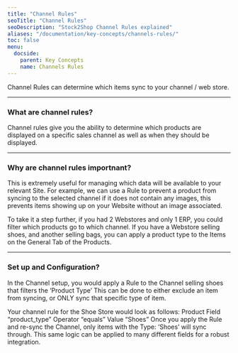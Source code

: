```yaml
---
title: "Channel Rules"
seoTitle: "Channel Rules"
seoDescription: "Stock2Shop Channel Rules explained"
aliases: "/documentation/key-concepts/channels-rules/"
toc: false
menu:
  docside:
    parent: Key Concepts
    name: Channels Rules
---
```


Channel Rules can determine which items sync to your channel / web store.
* * *

### What are channel rules?
Channel rules give you the ability to determine which products are displayed on a specific sales channel as well as when they should be displayed.

* * *

### Why are channel rules importnant?
This is extremely useful for managing which data will be available to your relevant Site.
For example, we can use a Rule to prevent a product from syncing to the selected channel if it does not contain any images, this prevents items showing up on your Website without an image associated.

To take it a step further, if you had 2 Webstores and only 1 ERP, you could filter which products go to which channel.
If you have a Webstore selling shoes, and another selling bags, you can apply a product type to the 
Items on the General Tab of the Products.

* * *

### Set up and Configuration?

In the Channel setup, you would apply a Rule to the Channel selling shoes that filters the ‘Product Type’
This can be done to either exclude an item from syncing, or ONLY sync that specific type of item.

Your channel rule for the Shoe Store would look as follows:
Product Field “product_type” Operator “equals” Value “Shoes”
Once you apply the Rule and re-sync the Channel, only items with the Type: ‘Shoes’ will sync through.
This same logic can be applied to many different fields for a robust integration.